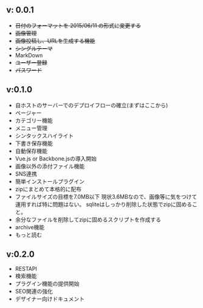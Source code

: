 v: 0.0.1
---
- ~~日付のフォーマットを 2015/06/11 の形式に変更する~~
- ~~画像管理~~
- ~~画像投稿し、URLを生成する機能~~
- ~~シングルテーマ~~
- MarkDown
- ~~ユーザー登録~~
- ~~パスワード~~

v:0.1.0
---
 - 自ホストのサーバーでのデプロイフローの確立(まずはここから)
 - ページャー
 - カテゴリー機能
 - メニュー管理
 - シンタックスハイライト
 - 下書き保存機能
 - 自動保存機能
 - Vue.js or Backbone.jsの導入開始
 - 画像以外の添付ファイル機能
 - SNS連携
 - 簡単インストールプラグイン
 - zipにまとめて本格的に配布
 - ファイルサイズの目標を7.0MB以下 現状3.6MBなので、画像等に気をつけて運用すれば特に問題はない。 sqliteはしっかり削除した状態でzipに固めること。
 - 余分なファイルを削除してzipに固めるスクリプトを作成する
 - archive機能
 - もっと読む

v:0.2.0
---
 - RESTAPI
 - 検索機能
 - プラグイン機能の提供開始
 - SEO関連の強化
 - デザイナー向けドキュメント
